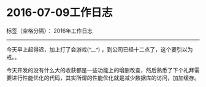 ﻿# 2016-07-09工作日志

标签（空格分隔）： 2016年工作日志

---

今天早上起得迟，加上打了会游戏(*^__^*) ，到公司已经十二点了，这个要引以为戒。。

今天开发的没有什么大的收获都是一些功能上的增删改查，然后熟悉了下个礼拜需要进行性能优化的代码，其实所谓的性能优化就是减少数据库的访问，加加缓存。








